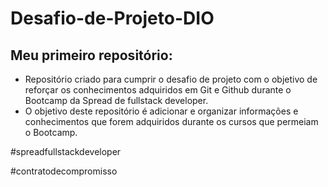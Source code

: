 # Desafio-de-Projeto-DIO
## Meu primeiro repositório:

- Repositório criado para cumprir o desafio de projeto com o objetivo de reforçar os conhecimentos adquiridos em Git e Github durante o Bootcamp da Spread de fullstack developer.
- O objetivo deste repositório é adicionar e organizar informações e conhecimentos que forem adquiridos durante os cursos que permeiam o Bootcamp.

\#spreadfullstackdeveloper

\#contratodecompromisso
